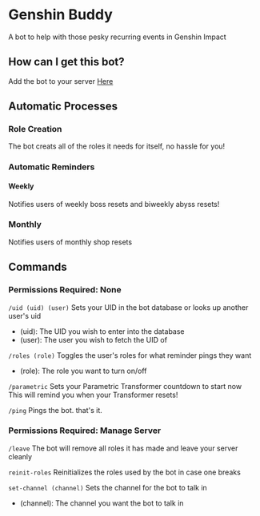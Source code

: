 # Genshin Buddy

A bot to help with those pesky recurring events in Genshin Impact

## How can I get this bot?

Add the bot to your server [Here](https://discord.com/oauth2/authorize?client_id=1006734097831432278&scope=bot&permissions=2415922176)

## Automatic Processes

### Role Creation
The bot creats all of the roles it needs for itself, no hassle for you!

### Automatic Reminders

#### Weekly
Notifies users of weekly boss resets and biweekly abyss resets!
### Monthly
Notifies users of monthly shop resets
## Commands

### Permissions Required: None

`/uid (uid) (user)`
Sets your UID in the bot database or looks up another user's uid
- (uid): The UID you wish to enter into the database
- (user): The user you wish to fetch the UID of

`/roles (role)`
Toggles the user's roles for what reminder pings they want
- (role): The role you want to turn on/off

`/parametric`
Sets your Parametric Transformer countdown to start now <br/>
This will remind you when your Transformer resets!

`/ping`
Pings the bot. that's it.

### Permissions Required: Manage Server

`/leave`
The bot will remove all roles it has made and leave your server cleanly

`reinit-roles`
Reinitializes the roles used by the bot in case one breaks

`set-channel (channel)`
Sets the channel for the bot to talk in
- (channel): The channel you want the bot to talk in